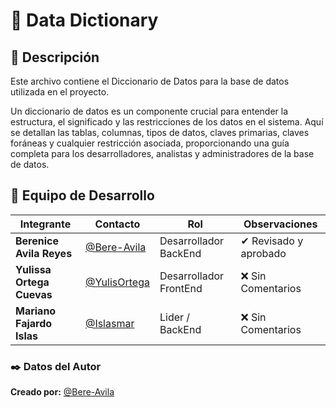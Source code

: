 # 📂 Data Dictionary


## 📌 Descripción  

Este archivo contiene el Diccionario de Datos para la base de datos utilizada en el proyecto. 

Un diccionario de datos es un componente crucial para entender la estructura, el significado y las restricciones de los datos en el sistema. Aquí se detallan las tablas, columnas, tipos de datos, claves primarias, claves foráneas y cualquier restricción asociada, proporcionando una guía completa para los desarrolladores, analistas y administradores de la base de datos.

## 👥 Equipo de Desarrollo
| Integrante | Contacto | Rol | Observaciones |
|------------|--------|---|---|
| **Berenice Avila Reyes** | [@Bere-Avila](https://github.com/Bere-Avila) | Desarrollador BackEnd | ✔ Revisado y aprobado |
| **Yulissa Ortega Cuevas** | [@YulisOrtega](https://github.com/YulisOrtega) | Desarrollador FrontEnd | ❌ Sin Comentarios |
| **Mariano Fajardo Islas** | [@Islasmar](https://github.com/Islasmar) | Lider / BackEnd| ❌ Sin Comentarios |


### ✒️ **Datos del Autor**  
**Creado por:** [@Bere-Avila](https://github.com/Bere-Avila)